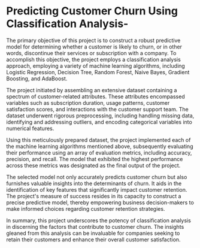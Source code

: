 # Predicting Customer Churn Using Classification Analysis-
The primary objective of this project is to construct a robust predictive model for determining whether a customer is likely to churn, or in other words, discontinue their services or subscription with a company. To accomplish this objective, the project employs a classification analysis approach, employing a variety of machine learning algorithms, including Logistic Regression, Decision Tree, Random Forest, Naive Bayes, Gradient Boosting, and AdaBoost.

The project initiated by assembling an extensive dataset containing a spectrum of customer-related attributes. These attributes encompassed variables such as subscription duration, usage patterns, customer satisfaction scores, and interactions with the customer support team. The dataset underwent rigorous preprocessing, including handling missing data, identifying and addressing outliers, and encoding categorical variables into numerical features.

Using this meticulously prepared dataset, the project implemented each of the machine learning algorithms mentioned above, subsequently evaluating their performance using an array of evaluation metrics, including accuracy, precision, and recall. The model that exhibited the highest performance across these metrics was designated as the final output of the project.

The selected model not only accurately predicts customer churn but also furnishes valuable insights into the determinants of churn. It aids in the identification of key features that significantly impact customer retention. The project's measure of success resides in its capacity to construct a precise predictive model, thereby empowering business decision-makers to make informed choices regarding customer retention strategies.

In summary, this project underscores the potency of classification analysis in discerning the factors that contribute to customer churn. The insights gleaned from this analysis can be invaluable for companies seeking to retain their customers and enhance their overall customer satisfaction.

